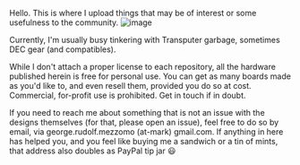 Hello. This is where I upload things that may be of interest or some usefulness to the community.
![image](https://user-images.githubusercontent.com/24400566/133180497-1f700284-3e91-449d-b571-f4e0d424a57c.png)

Currently, I'm usually busy tinkering with Transputer garbage, sometimes DEC gear (and compatibles).

While I don't attach a proper license to each repository, all the hardware published herein is free for personal use. You can get as many boards made as you'd like to, and even resell them, provided you do so at cost. Commercial, for-profit use is prohibited. Get in touch if in doubt.

If you need to reach me about something that is not an issue with the designs themselves (for that, please open an issue), feel free to do so by email, via george.rudolf.mezzomo (at-mark) gmail.com. If anything in here has helped you, and you feel like buying me a sandwich or a tin of mints, that address also doubles as PayPal tip jar 😃



<!--
**GeorgeRudolf/GeorgeRudolf** is a ✨ _special_ ✨ repository because its `README.md` (this file) appears on your GitHub profile.

Here are some ideas to get you started:

- 🔭 I’m currently working on ...
- 🌱 I’m currently learning ...
- 👯 I’m looking to collaborate on ...
- 🤔 I’m looking for help with ...
- 💬 Ask me about ...
- 📫 How to reach me: ...
- 😄 Pronouns: ...
- ⚡ Fun fact: ...
-->
